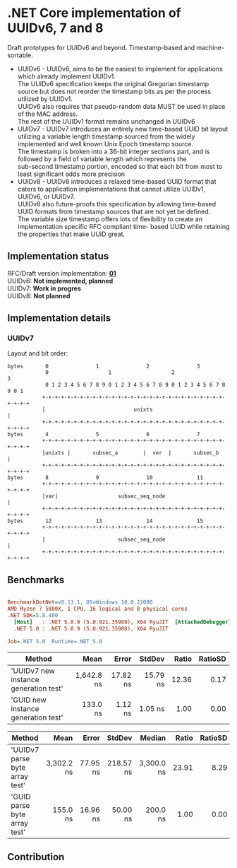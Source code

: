 # .NET Core implementation of UUIDv6, 7 and 8

Draft prototypes for UUIDv6 and beyond. Timestamp-based and machine-sortable.

- UUIDv6 - UUIDv6, aims to be the easiest to implement for
applications which already implement UUIDv1.  
The UUIDv6 specification keeps the original Gregorian timestamp source but does
not reorder the timestamp bits as per the process utilized by UUIDv1.  
UUIDv6 also requires that pseudo-random data MUST be used in place of
the MAC address.  
The rest of the UUIDv1 format remains unchanged in
UUIDv6
- UUIDv7 - UUIDv7 introduces an entirely new time-based UUID bit layout
utilizing a variable length timestamp sourced from the widely
implemented and well known Unix Epoch timestamp source.  
The timestamp is broken into a 36-bit integer sections part, and is
followed by a field of variable length which represents the  
sub-second timestamp portion, encoded so that each bit from most to least
significant adds more precision
- UUIDv8 - UUIDv8 introduces a relaxed time-based UUID format that
caters to application implementations that cannot utilize UUIDv1,
UUIDv6, or UUIDv7.  
UUIDv8 also future-proofs this specification by allowing time-based UUID formats 
from timestamp sources that are not yet be defined.  
The variable size timestamp offers lots of
flexibility to create an implementation specific RFC compliant time-
based UUID while retaining the properties that make UUID great.

## Implementation status

RFC/Draft version implementation: **[01](https://datatracker.ietf.org/doc/html/draft-peabody-dispatch-new-uuid-format-01)**  
UUIDv6: **Not implemented, planned**  
UUIDv7: **Work in progres**  
UUIDv8: **Not planned**  

## Implementation details

### UUIDv7

Layout and bit order:

```text
bytes      	0               1               2               3
		    0                   1                   2                   3
		    0 1 2 3 4 5 6 7 8 9 0 1 2 3 4 5 6 7 8 9 0 1 2 3 4 5 6 7 8 9 0 1
		   +-+-+-+-+-+-+-+-+-+-+-+-+-+-+-+-+-+-+-+-+-+-+-+-+-+-+-+-+-+-+-+-+
		   |                            unixts                             |
		   +-+-+-+-+-+-+-+-+-+-+-+-+-+-+-+-+-+-+-+-+-+-+-+-+-+-+-+-+-+-+-+-+
bytes      	4               5               6               7
		   +-+-+-+-+-+-+-+-+-+-+-+-+-+-+-+-+-+-+-+-+-+-+-+-+-+-+-+-+-+-+-+-+
		   |unixts |       subsec_a        |  ver  |       subsec_b        |
		   +-+-+-+-+-+-+-+-+-+-+-+-+-+-+-+-+-+-+-+-+-+-+-+-+-+-+-+-+-+-+-+-+
bytes      	8               9               10              11
		   +-+-+-+-+-+-+-+-+-+-+-+-+-+-+-+-+-+-+-+-+-+-+-+-+-+-+-+-+-+-+-+-+
		   |var|                   subsec_seq_node                         |
		   +-+-+-+-+-+-+-+-+-+-+-+-+-+-+-+-+-+-+-+-+-+-+-+-+-+-+-+-+-+-+-+-+
bytes      	12              13              14              15
		   +-+-+-+-+-+-+-+-+-+-+-+-+-+-+-+-+-+-+-+-+-+-+-+-+-+-+-+-+-+-+-+-+
		   |                       subsec_seq_node                         |
		   +-+-+-+-+-+-+-+-+-+-+-+-+-+-+-+-+-+-+-+-+-+-+-+-+-+-+-+-+-+-+-+-+
```           

## Benchmarks

``` ini

BenchmarkDotNet=v0.13.1, OS=Windows 10.0.22000
AMD Ryzen 7 5800X, 1 CPU, 16 logical and 8 physical cores
.NET SDK=5.0.400
  [Host]   : .NET 5.0.9 (5.0.921.35908), X64 RyuJIT  [AttachedDebugger]
  .NET 5.0 : .NET 5.0.9 (5.0.921.35908), X64 RyuJIT

Job=.NET 5.0  Runtime=.NET 5.0  

```

|                                Method |       Mean |    Error |   StdDev | Ratio | RatioSD |
|-------------------------------------- |-----------:|---------:|---------:|------:|--------:|
| &#39;UUIDv7 new instance generation test&#39; | 1,642.8 ns | 17.82 ns | 15.79 ns | 12.36 |    0.17 |
|   &#39;GUID new instance generation test&#39; |   133.0 ns |  1.12 ns |  1.05 ns |  1.00 |    0.00 |

|                         Method |       Mean |    Error |    StdDev |     Median | Ratio | RatioSD |
|------------------------------- |-----------:|---------:|----------:|-----------:|------:|--------:|
| &#39;UUIDv7 parse byte array test&#39; | 3,302.2 ns | 77.95 ns | 218.57 ns | 3,300.0 ns | 23.91 |    8.29 |
|   &#39;GUID parse byte array test&#39; |   155.0 ns | 16.96 ns |  50.00 ns |   200.0 ns |  1.00 |    0.00 |

## Contribution

